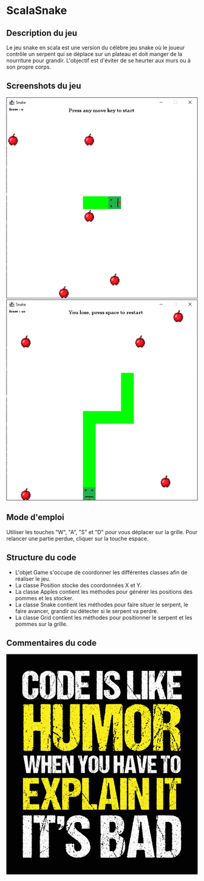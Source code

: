# ScalaSnake

## Description du jeu
Le jeu snake en scala est une version du célèbre jeu snake où le joueur contrôle un serpent qui se déplace sur un plateau et doit manger de la nourriture pour grandir. 
L'objectif est d'éviter de se heurter aux murs ou à son propre corps.

## Screenshots du jeu
![img.png](img/readme/startGame.png)
![img_1.png](img/readme/lostGame.png)

## Mode d'emploi
Utiliser les touches "W", "A", "S" et "D" pour vous déplacer sur la grille. 
Pour relancer une partie perdue, cliquer sur la touche espace. 

## Structure du code
- L'objet Game s'occupe de coordonner les différentes classes afin de réaliser le jeu.
- La classe Position stocke des coordonnées X et Y.
- La classe Apples contient les méthodes pour générer les positions des pommes et les stocker.
- La classe Snake  contient les méthodes pour faire situer le serpent, le faire avancer, grandir ou détecter si le serpent va perdre.
- La classe Grid contient les méthodes pour positionner le serpent et les pommes sur la grille.


## Commentaires du code
![joke.jpg](img%2Freadme%2Fjoke.jpg)